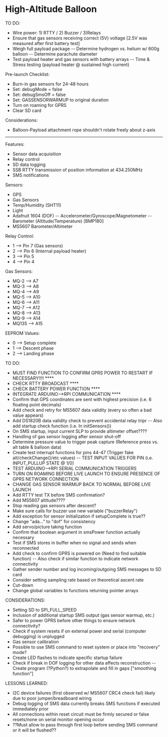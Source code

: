 # High-Altitude Balloon

TO DO:
- Wire power: 1) RTTY / 2) Buzzer / 3)Relays
- Ensure that gas sensors receiving correct (5V) voltage [2.5V was measured after first battery test]
- Weigh full payload package
-- Determine hydrogen vs. helium w/ 600g balloon
-- Determine parachute diameter
- Test payload heater and gas sensors with battery arrays
-- Time & Stress testing (payload heater @ sustained high current)

Pre-launch Checklist:
- Burn-in gas sensors for 24-48 hours
- Set: debugMode = false
- Set: debugSmsOff = false
- Set: GASSENSORWARMUP to original duration
- Turn on roaming for GPRS
- Clear SD card

Considerations:
- Balloon-Payload attachment rope shouldn't rotate freely about z-axis

------------------------------------------------------------------------------------------------------------------

Features:
- Sensor data acquisition
- Relay control
- SD data logging
- SSB RTTY transmission of position information at 434.250MHz
- SMS notifications

Sensors:
- GPS
- Gas Sensors
- Temp/Humidity (SHT11)
- Light
- Adafruit 1604 (DOF)
-- Accelerometer/Gyroscope/Magnetometer
-- Barometer (Altitude/Temperature) [BMP180]
- MS5607 Barometer/Altimeter

Relay Control:
- 1 --> Pin 7 (Gas sensors)
- 2 --> Pin 6 (Internal payload heater)
- 3 --> Pin 5
- 4 --> Pin 4

Gas Sensors:
- MQ-2 --> A7
- MQ-3 --> A8
- MQ-4 --> A9
- MQ-5 --> A10
- MQ-6 --> A11
- MQ-7 --> A12
- MQ-8 --> A13
- MQ-9 --> A14
- MQ135 --> A15

EEPROM Values:
- 0 --> Setup complete
- 1 --> Descent phase
- 2 --> Landing phase

TO DO:
- MUST FIND FUNCTION TO CONFIRM GPRS POWER TO RESTART IF NECESSARY!!!! ****
- CHECK RTTY BROADCAST ****
- CHECK BATTERY POWER FUNCTION ****
- INTEGRATE ARDUINO-->RPI COMMUNICATION ****
- Confirm that GPS coordinates are sent with highest precision (i.e. 6 floating point decimals)
- Add check and retry for MS5607 data validity (every so often a bad value appears)
- Add DS1820B data validity check to prevent accidental relay tripr
-- Also add startup check function (i.e. In initSensors())
- On SMS startup, input current SLP to provide altimeter offset????
- Handling of gas sensor logging after sensor shut-off
- Determine pressure value to trigger peak capture (Reference press vs. alt table & balloon data)
- Create test interrupt functions for pins 44-47 (Trigger fake alt/checkChange()/etc values)
-- TEST INPUT VALUES FOR PIN (i.e. INPUT_PULLUP STATE @ 1/0)
- TEST ARDUINO-->RPI SERIAL COMMUNICATION TRIGGERS
- TURN ON ROAMING BEFORE LIVE LAUNCH TO ENSURE PRESENCE OF GPRS NETWORK CONNECTION
- CHANGE GAS SENSOR WARMUP BACK TO NORMAL BEFORE LIVE LAUNCH
- Add RTTY test TX before SMS confirmation?
- Add MS5607 altitude????
- Stop reading gas sensors after descent?
- Make sure calls for buzzer use new variable ("buzzerRelay")
- Add exception for sensor initialization if setupComplete is true??
- Change "ada..." to "dof" for consistency
- Add servo/picture taking function
- Confirm that boolean argument in smsPower function actually necessary
- Test if SMS stores in buffer when no signal and sends when reconnected
- Add check to confirm GPRS is powered on (Need to find suitable function)
-- Also check if similar function to indicate network connectivity
- Gather sender number and log incoming/outgoing SMS messages to SD card
- Consider setting sampling rate based on theoretical ascent rate
- Cut-down
- Change global variables to functions returning pointer arrays

CONSIDERATIONS:
- Setting SD to SPI_FULL_SPEED
- Inclusion of additional startup SMS output (gas sensor warmup, etc.)
- Safer to power GPRS before other things to ensure network connectivity?
- Check if system resets if on external power and serial (computer debugging) is unplugged
- Gas sensor calibration
- Possible to use SMS command to reset system or place into "recovery" mode?
- Create LED flashes to indicate specific startup failure
- Check if break in DOF logging for other data affects reconstruction
-- Create program (?Python?) to extrapolate and fill in gaps ["smoothing function"]

LESSONS LEARNED:
- I2C device failures (first observed w/ MS5607 CRC4 check fail) likely due to poor jumper/breadboard wiring
- Debug logging of SMS data currently breaks SMS functions if executed immediately prior
- All connections within reset circuit must be firmly secured or false resets/none on serial monitor opening occur
- ??Must allow to pass through first loop before sending SMS command or it will be flushed??
